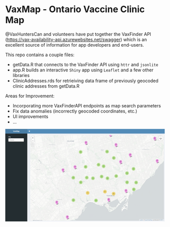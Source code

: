 # VaxMap - Ontario Vaccine Clinic Map

@VaxHuntersCan and volunteers have put together the VaxFinder API (https://vax-availability-api.azurewebsites.net/swagger) which is an excellent source of information for app developers and end-users.  

This repo contains a couple files: 
- getData.R that connects to the VaxFinder API using `httr` and `jsonlite` 
- app.R builds an interactive `Shiny` app using `Leaflet` and a few other libraries 
- ClinicAddresses.rds for retrieiving data frame of previously geocoded clinic addresses from getData.R

Areas for Improvement:
- Incorporating more VaxFinderAPI endpoints as map search parameters 
- Fix data anomalies (incorrectly geocoded coordinates, etc.) 
- UI improvements 
- ...


[![](https://github.com/mgd1984/vaxmap/blob/main/vaxmap.png?raw=true)](https://overviewanalytics.shinyapps.io/VaxMapR/)


